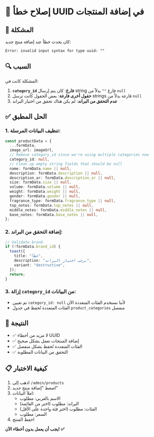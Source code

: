 # 🔧 إصلاح خطأ UUID في إضافة المنتجات

## 🚨 المشكلة

كان يحدث خطأ عند إضافة منتج جديد:
```
Error: invalid input syntax for type uuid: ""
```

## 🔍 السبب

المشكلة كانت في:
1. **`category_id` فارغ**: كان يتم إرسال string فارغ `""` بدلاً من `null`
2. **حقول أخرى فارغة**: بعض الحقول كانت ترسل strings فارغة بدلاً من `null`
3. **عدم التحقق من البراند**: لم يكن هناك تحقق من اختيار البراند

## ✅ الحل المطبق

### 1. تنظيف البيانات المرسلة:
```typescript
const productData = {
  ...formData,
  image_url: imageUrl,
  // Remove category_id since we're using multiple categories now
  category_id: null,
  // Clean up empty string fields that should be null
  name: formData.name || null,
  description: formData.description || null,
  description_ar: formData.description_ar || null,
  size: formData.size || null,
  volume: formData.volume || null,
  weight: formData.weight || null,
  gender: formData.gender || null,
  fragrance_type: formData.fragrance_type || null,
  top_notes: formData.top_notes || null,
  middle_notes: formData.middle_notes || null,
  base_notes: formData.base_notes || null,
};
```

### 2. إضافة التحقق من البراند:
```typescript
// Validate brand
if (!formData.brand_id) {
  toast({
    title: "خطأ",
    description: "يرجى اختيار البراند",
    variant: "destructive",
  });
  return;
}
```

### 3. إزالة `category_id` من البيانات:
- تم تعيين `category_id: null` لأننا نستخدم الفئات المتعددة الآن
- الفئات المتعددة تُحفظ في جدول `product_categories` منفصل

## 🎯 النتيجة

- ✅ لا مزيد من أخطاء UUID
- ✅ إضافة المنتجات تعمل بشكل صحيح
- ✅ الفئات المتعددة تُحفظ بشكل منفصل
- ✅ التحقق من البيانات المطلوبة

## 📋 كيفية الاختبار

1. اذهب إلى `/admin/products`
2. اضغط "إضافة منتج جديد"
3. املأ البيانات:
   - الاسم بالعربي: مطلوب
   - البراند: مطلوب (اختر من القائمة)
   - الفئات: مطلوب (اختر فئة واحدة على الأقل)
   - السعر: مطلوب
4. احفظ المنتج

**يجب أن يعمل بدون أخطاء الآن! ✅**
